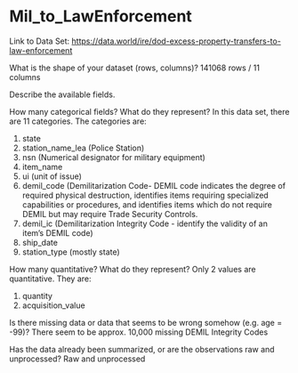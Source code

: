 # Mil_to_LawEnforcement

Link to Data Set:
https://data.world/ire/dod-excess-property-transfers-to-law-enforcement

What is the shape of your dataset (rows, columns)?
141068 rows / 11 columns

Describe the available fields.

How many categorical fields? What do they represent?
In this data set, there are 11 categories. 
The categories are:
1. state 
2. station_name_lea (Police Station)
3. nsn (Numerical designator for military equipment)
4. item_name
5. ui (unit of issue)
6. demil_code (Demilitarization Code- DEMIL code indicates the degree of required physical destruction, identifies items requiring specialized capabilities or procedures, and identifies items which do not require DEMIL but may require Trade Security Controls.
7. demil_ic (Demilitarization Integrity Code - identify the validity of an item’s DEMIL code)
8. ship_date
9. station_type (mostly state)

How many quantitative? What do they represent?
Only 2 values are quantitative. They are:
1. quantity
2. acquisition_value

Is there missing data or data that seems to be wrong somehow (e.g. age = -99)?
There seem to be approx. 10,000 missing DEMIL Integrity Codes 

Has the data already been summarized, or are the observations raw and unprocessed?
Raw and unprocessed
